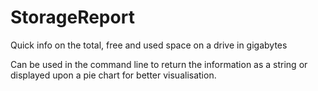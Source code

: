# StorageReport

Quick info on the total, free and used space on a drive in gigabytes

Can be used in the command line to return the information as a string or displayed upon a pie chart for better 
visualisation.

